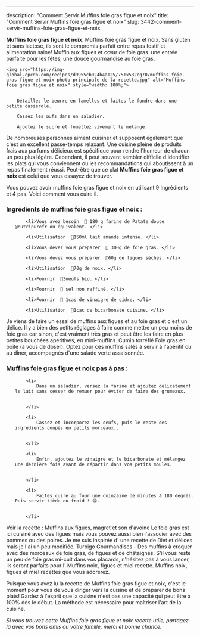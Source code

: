 ---
description: "Comment Servir Muffins foie gras figue et noix"
title: "Comment Servir Muffins foie gras figue et noix"
slug: 3442-comment-servir-muffins-foie-gras-figue-et-noix

<p>
	<strong>Muffins foie gras figue et noix</strong>. 
	Muffins foie gras figue et noix. Sans gluten et sans lactose, ils sont le compromis parfait entre repas festif et alimentation saine! Muffin aux figues et cœur de foie gras. une entrée parfaite pour les fêtes, une douce gourmandise au foie gras.
</p>
<p>
	
	<img src="https://img-global.cpcdn.com/recipes/d9955cb024b4a125/751x532cq70/muffins-foie-gras-figue-et-noix-photo-principale-de-la-recette.jpg" alt="Muffins foie gras figue et noix" style="width: 100%;">
	
	
		Détaillez le beurre en lamelles et faites-le fondre dans une petite casserole.
	
		Cassez les œufs dans un saladier.
	
		Ajoutez le sucre et fouettez vivement le mélange.
	
</p>

De nombreuses personnes aiment cuisiner et supposent également que c'est un excellent passe-temps relaxant. Une cuisine pleine de produits frais aux parfums délicieux est spécifique pour rendre l'humeur de chacun un peu plus légère. Cependant, il peut souvent sembler difficile d'identifier les plats qui vous conviennent ou les recommandations qui aboutissent à un repas finalement réussi. Peut-être que ce plat <strong> Muffins foie gras figue et noix </strong> est celui que vous essayez de trouver.

<!--inarticleads1-->

Vous pouvez avoir muffins foie gras figue et noix en utilisant 9 Ingrédients et 4 pas. Voici comment vous cuire il.

<h3>Ingrédients de muffins foie gras figue et noix :</h3>

<ol>
	
		<li>Vous avez besoin  🍁 180 g farine de Patate douce @nutripurefr ou équivalent. </li>
	
		<li>Utilisation  🍁150ml lait amande intense. </li>
	
		<li>Vous devez vous préparer  🍁 300g de foie gras. </li>
	
		<li>Vous devez vous préparer  🍁60g de figues sèches. </li>
	
		<li>Utilisation  🍁70g de noix. </li>
	
		<li>Fournir  🍁3oeufs bio. </li>
	
		<li>Fournir  🍁 sel non raffiné. </li>
	
		<li>Fournir  🍁 1cas de vinaigre de cidre. </li>
	
		<li>Utilisation  🍁1cac de bicarbonate cuisine. </li>
	
</ol>

Je viens de faire un essai de muffins aux figues et au foie gras et c&#39;est un délice. Il y a bien des petits réglages à faire comme mettre un peu moins de foie gras car sinon, c&#39;est vraiment très gras et peut être les faire en plus petites bouchées apéritives, en mini-muffins. Cumin torréfié Foie gras en boîte (à vous de doser). Optez pour ces muffins salés à servir à l&#39;apéritif ou au dîner, accompagnés d&#39;une salade verte assaisonnée. 

<!--inarticleads2-->

<h3>Muffins foie gras figue et noix pas à pas :</h3>

<ol>
	
		<li>
			Dans un saladier, versez la farine et ajoutez délicatement le lait sans cesser de remuer pour éviter de faire des grumeaux.
			
			
		</li>
	
		<li>
			Cassez et incorporez les oeufs, puis le reste des ingrédients coupés en petits morceaux..
			
			
		</li>
	
		<li>
			Enfin, ajoutez le vinaigre et le bicarbonate et mélangez une dernière fois avant de répartir dans vos petits moules.
			
			
		</li>
	
		<li>
			Faites cuire au four une quinzaine de minutes à 180 degrés. Puis servir tiède ou froid ! 😋.
			
			
		</li>
	
</ol>

Voir la recette : Muffins aux figues, magret et son d&#39;avoine Le foie gras est ici cuisiné avec des figues mais vous pouvez aussi bien l&#39;associer avec des pommes ou des poires. Je me suis inspirée d&#39; une recette de Diet et délices mais je l&#39;ai un peu modifiée. Turbigo Gourmandises - Des muffins à croquer avec des morceaux de foie gras, de figues et de châtaignes. S&#39;il vous reste un peu de foie gras mi-cuit dans vos placards, n&#39;hésitez pas à vous lancer, ils seront parfaits pour l&#39; Muffins noix, figues et miel recette. Muffins noix, figues et miel recettes que vous adorerez. 

<!--inarticleads1-->

<p>
Puisque vous avez lu la recette de Muffins foie gras figue et noix, c'est le moment pour vous de vous diriger vers la cuisine et de préparer de bons plats! Gardez à l'esprit que la cuisine n'est pas une capacité qui peut être à 100% dès le début. La méthode est nécessaire pour maîtriser l'art de la cuisine.
</p>

<p>
<i>Si vous trouvez cette Muffins foie gras figue et noix recette utile, partagez-la avec vos bons amis ou votre famille, merci et bonne chance.</i>
</p>

